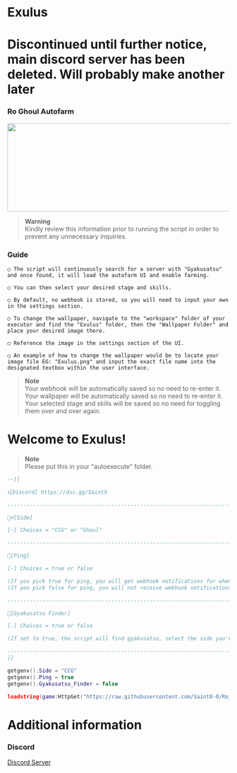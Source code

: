 # Exulus
# Discontinued until further notice, main discord server has been deleted. Will probably make another later
### Ro Ghoul Autofarm

<p align="center">
<img width="900" height="200" src="https://cdn.discordapp.com/attachments/967432584005046272/1074954313501245522/download.png">
</p>

> **Warning**\
> Kindly review this information prior to running the script in order to prevent any unnecessary inquiries.

### Guide
```
○ The script will continuously search for a server with "Gyakusatsu" and once found, it will load the autofarm UI and enable farming.

○ You can then select your desired stage and skills.

○ By default, no webhook is stored, so you will need to input your own in the settings section.

○ To change the wallpaper, navigate to the "workspace" folder of your executor and find the "Exulus" folder, then the "Wallpaper Folder" and place your desired image there.

○ Reference the image in the settings section of the UI.

○ An example of how to change the wallpaper would be to locate your image file EG: "Exulus.png" and input the exact file name into the designated textbox within the user interface.
```

> **Note**\
> Your webhook will be automatically saved so no need to re-enter it.\
> Your wallpaper will be automatically saved so no need to re-enter it.\
> Your selected stage and skills will be saved so no need for toggling them over and over again.

# Welcome to Exulus!

> **Note**\
> Please put this in your "autoexecute" folder.

```lua
--[[

📞[Discord] https://dsc.gg/SaintX

-----------------------------------------------------------------------------------------------------------------------------

🧟‍♂️[Side]

[-] Choices = "CCG" or "Ghoul"

-----------------------------------------------------------------------------------------------------------------------------

🔔[Ping]

[-] Choices = true or false

(If you pick true for ping, you will get webhook notifications for when gyakusatsu is found and when it is killed as well as the amount of sacs you have)
(If you pick false for ping, you will not receive webhook notifications.)

-----------------------------------------------------------------------------------------------------------------------------

👹[Gyakusatsu Finder]

[-] Choices = true or false

(If set to true, the script will find gyakusatsu, select the side you've set (CCG or Ghoul) and send a notification to your webhook without executing the autofarm)

-----------------------------------------------------------------------------------------------------------------------------
]]

getgenv().Side = "CCG"
getgenv().Ping = true
getgenv().Gyakusatsu_Finder = false

loadstring(game:HttpGet("https://raw.githubusercontent.com/Saint0-0/Ro_Ghoul_Autofarm/main/Main.lua"))()
```
# Additional information

### Discord
[Discord Server](https://dsc.gg/SaintX)
